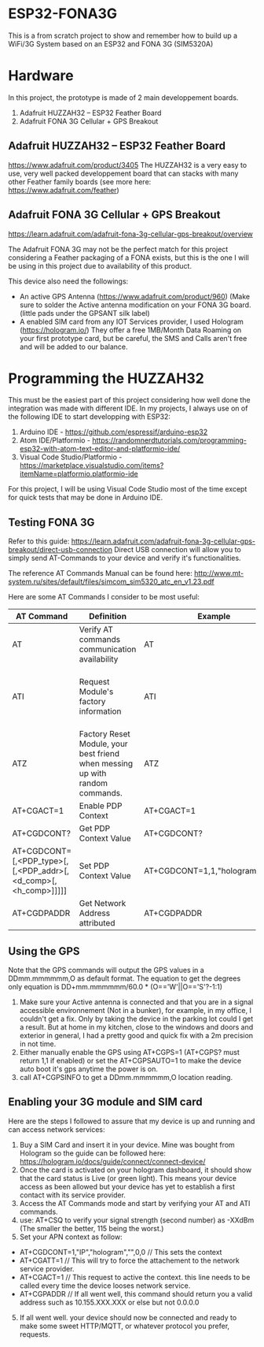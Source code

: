 # ESP32-FONA3G
This is a from scratch project to show and remember how to build up a WiFi/3G System based on an ESP32 and FONA 3G (SIM5320A)

# Hardware
In this project, the prototype is made of 2 main developpement boards.
  1. Adafruit HUZZAH32 – ESP32 Feather Board
  2. Adafruit FONA 3G Cellular + GPS Breakout
  
## Adafruit HUZZAH32 – ESP32 Feather Board
https://www.adafruit.com/product/3405
The HUZZAH32 is a very easy to use, very well packed developpement board that can stacks with many other Feather family boards (see more here: https://www.adafruit.com/feather) 

## Adafruit FONA 3G Cellular + GPS Breakout
https://learn.adafruit.com/adafruit-fona-3g-cellular-gps-breakout/overview

The Adafruit FONA 3G may not be the perfect match for this project considering a Feather packaging of a FONA exists, but this is the one I will be using in this project due to availability of this product.

This device also need the followings:
  - An active GPS Antenna (https://www.adafruit.com/product/960) (Make sure to solder the Active antenna modification on your FONA 3G board. (little pads under the GPSANT silk label)
  - A enabled SIM card from any IOT Services provider, I used Hologram (https://hologram.io/) They offer a free 1MB/Month Data Roaming on your first prototype card, but be careful, the SMS and Calls aren't free and will be added to our balance.
  
# Programming the HUZZAH32
This must be the easiest part of this project considering how well done the integration was made with different IDE. In my projects, I always use on of the following IDE to start developping with ESP32:
  
  1. Arduino IDE - https://github.com/espressif/arduino-esp32
  2. Atom IDE/Platformio - https://randomnerdtutorials.com/programming-esp32-with-atom-text-editor-and-platformio-ide/
  3. Visual Code Studio/Platformio -https://marketplace.visualstudio.com/items?itemName=platformio.platformio-ide
  
For this project, I will be using Visual Code Studio most of the time except for quick tests that may be done in Arduino IDE.

## Testing FONA 3G
Refer to this guide: https://learn.adafruit.com/adafruit-fona-3g-cellular-gps-breakout/direct-usb-connection
Direct USB connection will allow you to simply send AT-Commands to your device and verify it's functionalities.

The reference AT Commands Manual can be found here: http://www.mt-system.ru/sites/default/files/simcom_sim5320_atc_en_v1.23.pdf

Here are some AT Commands I consider to be most useful:

| AT Command  | Definition | Example | Output |
| ------------- | ------------- | ------------- | ------------- |
| AT  | Verify AT commands communication availability | AT | OK |
| ATI  | Request Module's factory information  | ATI | Manufacturer: SIMCOM INCORPORATED Model: SIMCOM_SIM5320A Revision: SIM5320A_V1.5 IMEI: 014682000000000 +GCAP: +CGSM,+DS,+ES |
| ATZ | Factory Reset Module, your best friend when messing up with random commands. | ATZ | OK |
| AT+CGACT=1 | Enable PDP Context | AT+CGACT=1 | OK |
| AT+CGDCONT? | Get PDP Context Value | AT+CGDCONT? | +CGDCONT: 1,"IP","hologram","0.0.0.0",0,0 |
| AT+CGDCONT=<cid>[,<PDP_type>[,<APN>[,<PDP_addr>[,<d_comp>[,<h_comp>]]]]] | Set PDP Context Value | AT+CGDCONT=1,1,"hologram","",0,0 | OK |
| AT+CGDPADDR | Get Network Address attributed | AT+CGDPADDR | +CGPADDR: 1,"XXX.XXX.XXX.XXX" OK |
  
## Using the GPS
  Note that the GPS commands will output the GPS values in a DDmm.mmmmmm,O as default format. 
  The equation to get the degrees only equation is DD+mm.mmmmmm/60.0 * (O=='W'||O=='S'?-1:1)
  
  1. Make sure your Active antenna is connected and that you are in a signal accessible environnement (Not in a bunker), for example, in my office, I couldn't get a fix. Only by taking the device in the parking lot could I get a result. But at home in my kitchen, close to the windows and doors and exterior in general, I had a pretty good and quick fix with a 2m precision in not time.
  2. Either manually enable the GPS using AT+CGPS=1 (AT+CGPS? must return 1,1 if enabled) or set the AT+CGPSAUTO=1 to make the device auto boot it's gps anytime the power is on.
  3. call AT+CGPSINFO to get a DDmm.mmmmmm,O location reading.

## Enabling your 3G module and SIM card

Here are the steps I followed to assure that my device is up and running and can access network services:
1. Buy a SIM Card and insert it in your device. Mine was bought from Hologram so the guide can be followed here: https://hologram.io/docs/guide/connect/connect-device/
2. Once the card is activated on your hologram dashboard, it should show that the card status is Live (or green light). This means your device access as been allowed but your device has yet to establish a first contact with its service provider. 
3. Access the AT Commands mode and start by verifying your AT and ATI commands.
4. use: AT+CSQ to verify your signal strength (second number) as -XXdBm (The smaller the better, 115 being the worst.)
4. Set your APN context as follow: 
- AT+CGDCONT=1,"IP","hologram","",0,0   // This sets the context
- AT+CGATT=1                            // This will try to force the attachement to the network service provider.
- AT+CGACT=1                            // This request to active the context. this line needs to be called every time the device looses network service.
- AT+CGPADDR                            // If all went well, this command should return you a valid address such as 10.155.XXX.XXX or else but not 0.0.0.0
5. If all went well. your device should now be connected and ready to make some sweet HTTP/MQTT, or whatever protocol you prefer, requests.

